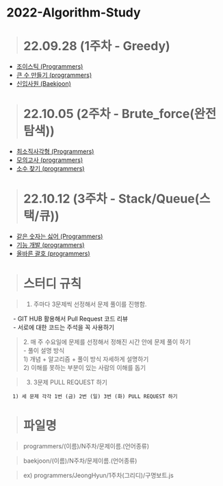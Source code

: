 # 2022-Algorithm-Study

> # 22.09.28 (1주차 - Greedy)

  - [조이스틱 (Programmers)](https://school.programmers.co.kr/learn/courses/30/lessons/42860)
  - [큰 수 만들기 (programmers)](https://school.programmers.co.kr/learn/courses/30/lessons/42883)
  - [신입사원 (Baekjoon)](https://www.acmicpc.net/problem/1946)



> # 22.10.05 (2주차 - Brute_force(완전 탐색))

  - [최소직사각형 (Programmers)](https://school.programmers.co.kr/learn/courses/30/lessons/86491)
  - [모의고사 (programmers)](https://school.programmers.co.kr/learn/courses/30/lessons/42840)
  - [소수 찾기 (programmers)](https://school.programmers.co.kr/learn/courses/30/lessons/42839)
  
  
> # 22.10.12 (3주차 - Stack/Queue(스택/큐))

  - [같은 숫자는 싫어 (Programmers)](https://school.programmers.co.kr/learn/courses/30/lessons/12906)
  - [기능 개발 (programmers)](https://school.programmers.co.kr/learn/courses/30/lessons/42586)
  - [올바른 괄호 (programmers)](https://school.programmers.co.kr/learn/courses/30/lessons/12909)
  
  
  
  > # 스터디 규칙
    
    
    
  > 1. 주마다 3문제씩 선정해서 문제 풀이를 진행함.
   
      - GIT HUB 활용해서 Pull Request 코드 리뷰
      
      - 서로에 대한 코드는 주석을 꼭 사용하기



  > 2. 매 주 수요일에 문제를 선정해서 정해진 시간 안에 문제 풀이 하기
      
      - 풀이 설명 방식
       
       1) 개념 + 알고리즘 + 풀이 방식 자세하게 설명하기
       
       2) 이해를 못하는 부분이 있는 사람의 이해를 돕기



  > 3. 3문제 PULL REQUEST 하기
      
      
      1) 세 문제 각각 1번 (금) 2번 (일) 3번 (화) PULL REQUEST 하기


> # 파일명
 
   > programmers/(이름)/N주차/문제이름.(언어종류)

   > baekjoon/(이름)/N주차/문제이름.(언어종류)
  
   > ex) programmers/JeongHyun/1주차(그리디)/구명보트.js
